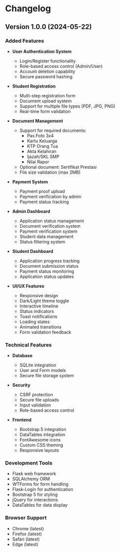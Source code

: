# Changelog
## Version 1.0.0 (2024-05-22)

### Added Features
- **User Authentication System**
  - Login/Register functionality
  - Role-based access control (Admin/User)
  - Account deletion capability
  - Secure password hashing

- **Student Registration**
  - Multi-step registration form
  - Document upload system
  - Support for multiple file types (PDF, JPG, PNG)
  - Real-time form validation

- **Document Management**
  - Support for required documents:
    - Pas Foto 3x4
    - Kartu Keluarga
    - KTP Orang Tua
    - Akta Kelahiran
    - Ijazah/SKL SMP
    - Nilai Rapor
  - Optional document: Sertifikat Prestasi
  - File size validation (max 2MB)

- **Payment System**
  - Payment proof upload
  - Payment verification by admin
  - Payment status tracking

- **Admin Dashboard**
  - Application status management
  - Document verification system
  - Payment verification system
  - Student data management
  - Status filtering system

- **Student Dashboard**
  - Application progress tracking
  - Document submission status
  - Payment status monitoring
  - Application status updates

- **UI/UX Features**
  - Responsive design
  - Dark/Light theme toggle
  - Interactive timeline
  - Status indicators
  - Toast notifications
  - Loading states
  - Animated transitions
  - Form validation feedback

### Technical Features
- **Database**
  - SQLite integration
  - User and Form models
  - Secure file storage system

- **Security**
  - CSRF protection
  - Secure file uploads
  - Input validation
  - Role-based access control

- **Frontend**
  - Bootstrap 5 integration
  - DataTables integration
  - FontAwesome icons
  - Custom CSS theming
  - Responsive layouts

### Development Tools
- Flask web framework
- SQLAlchemy ORM
- WTForms for form handling
- Flask-Login for authentication
- Bootstrap 5 for styling
- jQuery for interactions
- DataTables for data display

### Browser Support
- Chrome (latest)
- Firefox (latest)
- Safari (latest)
- Edge (latest)